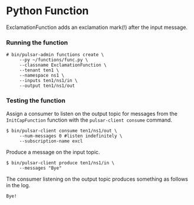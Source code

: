 # Python Function
ExclamationFunction adds an exclamation mark(!) after the input message.

### Running the function
```
# bin/pulsar-admin functions create \
     --py ~/functions/func.py \ 
     --classname ExclamationFunction \ 
     --tenant ten1 \
     --namespace ns1 \
     --inputs ten1/ns1/in \
     --output ten1/ns1/out
```
### Testing the function
Assign a consumer to listen on the output topic for messages from the `InitCapFunction` function with the `pulsar-client consume` command.

```
$ bin/pulsar-client consume ten1/ns1/out \
     --num-messages 0 #listen indefinitely \
     --subscription-name excl 
```
Produce a message on the input topic.
```
$ bin/pulsar-client produce ten1/ns1/in \ 
     --messages "Bye"
```
The consumer listening on the output topic produces something as follows in the log.
```
Bye!
```